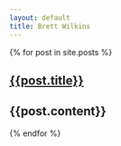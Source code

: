 ```yaml
---
layout: default
title: Brett Wilkins
---
```

{% for post in site.posts %}
## [{{post.title}}]({{post.url}})
{{post.content}}
---------------------------------
{% endfor %}
